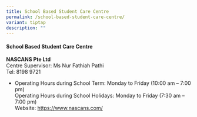 ```yaml
---
title: School Based Student Care Centre
permalink: /school-based-student-care-centre/
variant: tiptap
description: ""
---
```

<h4>School Based Student Care Centre</h4>
<p><strong>NASCANS Pte Ltd</strong> 
<br>Centre Supervisor: Ms Nur Fathiah Pathi
<br>Tel: 8198 9721</p>
<ul data-tight="true" class="tight">
<li>
<p>Operating Hours during School Term: Monday to Friday (10:00 am – 7:00
pm)
<br>Operating Hours during School Holidays: Monday to Friday (7:30 am – 7:00
pm)
<br>Website:&nbsp;<a href="https://www.nascans.com/" rel="noopener noreferrer nofollow" target="_blank">https://www.nascans.com/</a>
</p>
</li>
</ul>
<h4></h4>
<p></p>